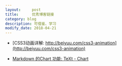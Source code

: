 ```yaml
---
layout:     post
title:      优秀博客链接
category: blog
description: 可借鉴、学习
modify_date: 2018-04-21
---
```


+ [CSS3动画详解: http://beiyuu.com/css3-animation](http://beiyuu.com/css3-animation)

+ [Markdown 的Chart 功能: TeXt - Chart](https://tianqi.name/jekyll-TeXt-theme/test/2017/05/05/chart.html)
